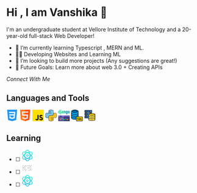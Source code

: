 # Hi , I am Vanshika 👋 #

I'm an undergraduate student at Vellore Institute of Technology and a 20-year-old full-stack Web Developer!
* 🌱 I’m currently learning Typescript , MERN and ML.
* 👨‍💻 Developing Websites and Learning ML
* 👯 I’m looking to build more projects (Any suggestions are great!)
* 🥅 Future Goals: Learn more about web 3.0 + Creating APIs

_Connect With Me_ 
<a href="URL_REDIRECT" target="https://www.linkedin.com/in/vanshika-singh-2680b0267/">
</a>

## Languages and Tools ##
<img src="https://github.com/vanshika-hgnis/vanshika-hgnis/blob/main/css-3.png" width="30" height="30" >   <img src="https://github.com/vanshika-hgnis/vanshika-hgnis/blob/main/html.png" width="30" height="30" >  <img src="https://github.com/vanshika-hgnis/vanshika-hgnis/blob/main/js.png" width="30" height="30">  <img src="https://github.com/vanshika-hgnis/vanshika-hgnis/blob/main/python.png" width="30" height="30" >  <img src="https://github.com/vanshika-hgnis/vanshika-hgnis/blob/main/django.png" width="30" height="30" >  <img src="https://github.com/vanshika-hgnis/vanshika-hgnis/blob/main/database.png" width="30" height="30" >
  <img src="https://github.com/vanshika-hgnis/vanshika-hgnis/blob/main/database-storage.png" width="30" height="30" >
 
## Learning ##
 - [ ] <img src="https://github.com/vanshika-hgnis/vanshika-hgnis/blob/main/physics.png" width="30" height="30" >
 - [ ] <img src="https://github.com/vanshika-hgnis/vanshika-hgnis/blob/main/Expressjs.png" width="30" height="30" >
 - [ ] <img src="https://github.com/vanshika-hgnis/vanshika-hgnis/blob/main/physics.png" width="30" height="30" >


